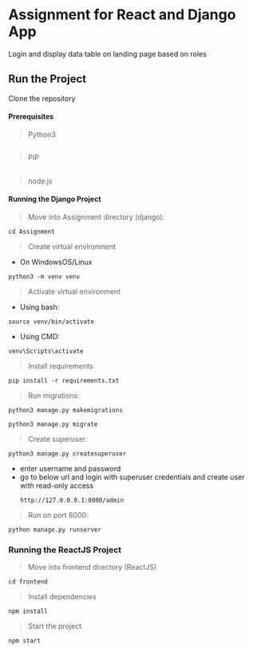 # Assignment for React and Django App

Login and display data table on landing page based on roles

## Run the Project

Clone the repository

#### Prerequisites 
>Python3
##
>PIP
##
>node.js

#### Running the Django Project

> Move into Assignment directory (django):
```
cd Assignment
```

> Create virtual environment

- On WindowsOS/Linux

```
python3 -m venv venv
```

> Activate virtual environment 

- Using bash:
```
source venv/bin/activate
```

- Using CMD:
```
venv\Scripts\activate
```

> Install requirements

```
pip install -r requirements.txt
```

> Run migrations:

```
python3 manage.py makemigrations
```

```
python3 manage.py migrate
```

> Create superuser:

```
python3 manage.py createsuperuser
```
* enter username and password
* go to below url and login with superuser credentials and create user with read-only access
  ```
  http://127.0.0.0.1:8000/admin
  ```

> Run on port 8000:

```
python manage.py runserver
```

### Running the ReactJS Project

> Move into frontend directory (ReactJS)

```
cd frontend
```

> Install dependencies

```
npm install
```

> Start the project

```
npm start
```
